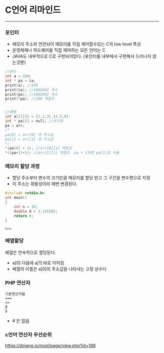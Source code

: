 # C언어 리마인드

---

### 포인터

+ 메모리 주소와 연관되어 메모리를 직접 제어할수있는 C의 low level 특성
+ 운영체제나 하드웨어를 직접 제어하는 모든 언어는 C
+ JAVA도 내부적으로 C로 구현되어있다. (포인터를 내부에서 구현해서 드러나지 않는것뿐)

~~~c
//변수
int a = 100;
int * pa = &a;
print(a); //100
print(&a); //1002b02 주소
print(pa); //1002b02 주소
print(*pa); //100 역참조


//배열
int a[2][3] = {1,2,3},{4,5,6}
int * pa[2] = null; //초기화
pa = arr;
/*
pa[0] = arr[0] 의 주소값
pa[1] = arr[1] 의 주소값
*/
*(pa[0] + 1); //arr[0][1] 역참조
*((pa+1)+1); //arr[1][1] 역참조  pa + 1하면 pa[1]로 이동
~~~





### 메모리 할당 과정

+ 할당 주소부터 변수의 크기만큼 메모리를 할당 받고 그 구간을 변수명으로 지정 
+ 이 주소는 휘발성이라 매변 변경된다.

~~~c
#include <stdio.h>
int main()
{
    int n = 10;
    double d = 3.141592;
    return 0;
}
~~~

<img src="https://t1.daumcdn.net/cfile/tistory/9970AD375C70F02310" alt="img" style="zoom: 50%;" />



### 배열할당

배열은 연속적으로 할당된다.

+ a[0] 다음에 a[1] 바로 이어짐
+ 배열의 이름은 a[0]의 주소값을 나타내는 고정 상수다





### PHP 연산자

~~~
기본연산자들
===
<>
@
$
~~~

+ \# 은 없음



### c언어 연산자 우선순위

https://dojang.io/mod/page/view.php?id=188

